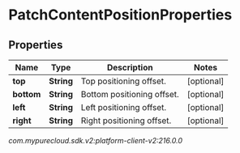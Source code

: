# PatchContentPositionProperties


## Properties

| Name | Type | Description | Notes |
| ------------ | ------------- | ------------- | ------------- |
| **top** | **String** | Top positioning offset. |  [optional] |
| **bottom** | **String** | Bottom positioning offset. |  [optional] |
| **left** | **String** | Left positioning offset. |  [optional] |
| **right** | **String** | Right positioning offset. |  [optional] |




_com.mypurecloud.sdk.v2:platform-client-v2:216.0.0_
